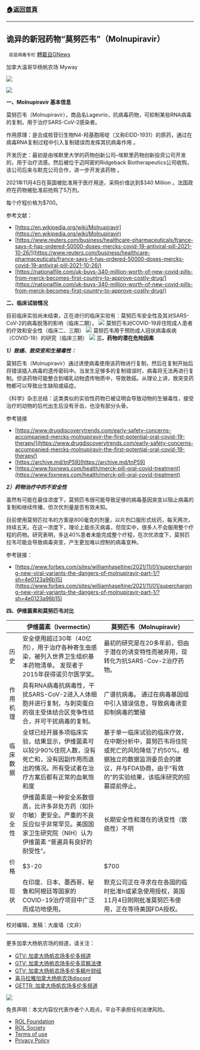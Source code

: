 ###  [:house:返回首頁](https://github.com/ourhimalayas/txt)
---


## 诡异的新冠药物“莫努匹韦”（Molnupiravir）
` 疫苗病毒专栏` [轉載自GNews](https://gnews.org/zh-hans/1657208/)

加拿大温哥华杨帆农场 Myway


![](https://assets.gnews.org/wp-content/uploads/2021/11/图片-1-5.png)

![](https://assets.gnews.org/wp-content/uploads/2021/11/图片sd.jpg)


**一、Molnupiravir 基本信息**

莫努匹韦（Molnupiravir），商品名Lagevrio，抗病毒药物，可抑制某些RNA病毒的复制，用于治疗SARS-CoV-2感染者。

作用原理：是合成核苷衍生物N4-羟基胞嘧啶（又称EIDD-1931）的原药，通过在病毒RNA复制过程中引入复制错误而发挥其抗病毒作用 。

开发历史：最初是由埃默里大学的药物创新公司–埃默里药物创新投资公司开发的，用于治疗流感。然后被位于迈阿密的Ridgeback Biotherapeutics公司收购，该公司后来与默克公司合作，进一步开发该药物 。

2021年11月4日在英国被批准用于医疗用途，采购价值达到$340 Million 。法国政府在药物被批准前抢购了5万剂。

每个疗程价格为$700。

参考文献：

- [https://en.wikipedia.org/wiki/Molnupiravir](https://en.wikipedia.org/wiki/Molnupiravir)
- [https://www.reuters.com/business/healthcare-pharmaceuticals/france-says-it-has-ordered-50000-doses-mercks-covid-19-antiviral-pill-2021-10-26/](https://www.reuters.com/business/healthcare-pharmaceuticals/france-says-it-has-ordered-50000-doses-mercks-covid-19-antiviral-pill-2021-10-26/)
- [https://nationalfile.com/uk-buys-340-million-worth-of-new-covid-pills-from-merck-becomes-first-country-to-approve-costly-drug/](https://nationalfile.com/uk-buys-340-million-worth-of-new-covid-pills-from-merck-becomes-first-country-to-approve-costly-drug/)


**二、临床试验情况**

目前临床实验尚未结束，正在进行的临床实验有：莫努匹韦安全性及其对SARS-CoV-2的病毒脱落的影响（临床二期）。
![](https://assets.gnews.org/wp-content/uploads/2021/11/1-71.png)
莫努匹韦对COVID-19非住院成人患者的疗效和安全性（临床二、三期）
![](https://assets.gnews.org/wp-content/uploads/2021/11/2-25.png)
莫努匹韦用于预防成人冠状病毒疾病（COVID-19）的研究（临床三期）
![](https://assets.gnews.org/wp-content/uploads/2021/11/3-17.png)
**三、药物的潜在危险因素**

***1）致癌、致突变和生殖毒性：***

莫努匹韦（Molnupiravir）通过诱使病毒使用该药物进行复制，然后在复制开始后将错误插入病毒的遗传密码中。当发生足够多的复制错误时，病毒将无法再进行复制。但该药物可能整合到哺乳动物遗传物质中，导致致癌。从理论上讲，致突变药物都可以导致出生缺陷或癌症。

《科学》杂志总结：这类类似的实验性药物已被证明会导致动物的生殖毒性，接受治疗的动物的后代出生后没有牙齿，也没有部分头骨。

参考链接

- [https://www.drugdiscoverytrends.com/early-safety-concerns-accompanied-mercks-molnupiravir-the-first-potential-oral-covid-19-therapy/](https://www.drugdiscoverytrends.com/early-safety-concerns-accompanied-mercks-molnupiravir-the-first-potential-oral-covid-19-therapy/)
- [https://archive.md/tnP59](https://archive.md/tnP59)
- [https://www.foxnews.com/health/merck-pill-oral-covid-treatment](https://www.foxnews.com/health/merck-pill-oral-covid-treatment)


***2）药物治疗中的不安全性***

虽然有可能在最佳浓度下，莫努匹韦很可能导致足够的病毒基因突变以阻止病毒的复制和继续传播，但次优剂量是否有效未知。

目前使用莫努匹拉韦的方案是800毫克的剂量，以片剂口服形式给药，每天两次，持续五天。在这一浓度下，理论上能杀灭病毒，但现实中，很多人不会服用整个疗程的药物。研究表明，多达40%患者未能完成整个疗程，在次优浓度下，莫努匹拉韦可能会导致病毒突变，产生更加难以控制的病毒变种。

参考链接：

- [https://www.forbes.com/sites/williamhaseltine/2021/11/01/supercharging-new-viral-variants-the-dangers-of-molnupiravir-part-1/?sh=4e0123a96b15](https://www.forbes.com/sites/williamhaseltine/2021/11/01/supercharging-new-viral-variants-the-dangers-of-molnupiravir-part-1/?sh=4e0123a96b15)


**四、伊维菌素和莫努匹韦对比**


|  | **伊维菌素（****Ivermectin****）** | **莫努匹韦（****Molnupiravir****）** |
| --- | --- | --- |
| 历史 | 安全使用超过30年（40亿剂），用于治疗各种寄生虫感染，被列入世界卫生组织基本药物清单。 发现者于2015年获得诺贝尔医学奖。 | 最初的研究是在20多年前，但由于潜在的诱变特性而被弃用，现转化为抗SARS-Cov-2治疗药物。 |
| 作用机理 | 具有RNA病毒抗病毒性，干扰SARS-CoV-2进入人体细胞并进行复制，与刺突蛋白的宿主受体结合区竞争性结合，并可干扰病毒的复制。 | 广谱抗病毒。 通过在病毒基因组中引入错误信息，导致病毒诱变抑制病毒的繁殖 |
| 临床数据 | 全球已经开展多项临床实验，结果显示，伊维菌素可以较少90%住院人数，没有死亡和，没有因副作用而退出的情况。所有受试者在治疗方案后都有正常的血氧饱和度 | 基于单一临床试验的临床疗效，在中期分析中，莫努匹韦将住院或死亡的风险降低了约50%。根据独立的数据监测委员会的建议，并与FDA协商，由于“有效的”的实验结果，该临床研究的招募提前停止。 |
| 安全性 | 伊维菌素是一种安全系数很高，比许多非处方药（如扑尔敏）更安全。严重的不良反应似乎非常罕见。美国国家卫生研究院（NIH）认为伊维菌素 “普遍具有良好的耐受性”。 | 长期安全性和潜在的诱变性（致癌性）不明 |
| 价格 | $3-20 | $700 |
| 现状 | 在印度、日本、墨西哥、秘鲁和阿根廷等国家的COVID-19治疗项目中广泛而成功地使用。 | 默克公司正在寻求在在各国的临时批准h或紧急使用授权，英国11月4日刚刚批准莫努匹韦使用，正在等待美国FDA授权。 |


校对编辑，发稿：大废墙（文非）

* * *

更多加拿大杨帆农场的频道，请关注：

- [GTV: 加拿大扬帆农场多伦多频道](https://gtv.org/user/5ed43fa02e3bf86d8d0efa12)
- [GTV: 加拿大扬帆农场多伦多蓝枫法律](https://gtv.org/user/605e97e8a54f827240b8048a)
- [GTV: 加拿大扬帆农场多伦多枫叶财经](https://gtv.org/user/5f359954313eaf1e3716cfc1)
- [喜马拉雅加拿大杨帆农场discord](https://discord.com/invite/BUDfsdPjJA)
- [GETTR: 加拿大扬帆农场多伦多频道](https://gettr.com/user/torontofarmcn)

![](https://assets.gnews.org/wp-content/uploads/2021/11/Canada_MPL_banner.png)
 

免责声明：本文内容仅代表作者个人观点，平台不承担任何法律风险。

- [ROL Foundation](https://rolfoundation.org/)
- [ROL Society](https://rolsociety.org/)
- [Terms of use](https://gnews.org/terms-of-use-3/)
- [Privacy Policy](https://gnews.org/privacy-policy/)
